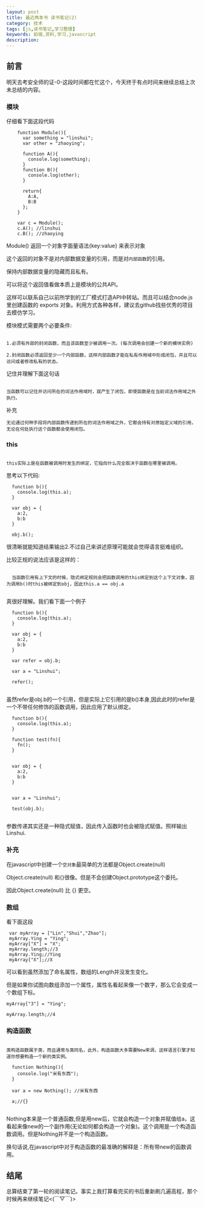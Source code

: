 ```yaml
---
layout: post
title: 最近两本书 读书笔记(2)
category: 技术
tags: [js,读书笔记,学习整理]
keywords: 前端,资料,学习,javascript
description: 
---
```


## 前言
明天去考安全师的证-0-这段时间都在忙这个，今天终于有点时间来继续总结上次未总结的内容。

### 模块

仔细看下面这段代码

```
	function Module(){
	  var something = "linshui";
	  var other = "zhaoying";
	  
	  function A(){
	    console.log(something);
	  }
	  function B(){
	  	console.log(other);
	  }
	  
	  return{
	  	A:A,
	  	B:B
	  };
	}

	var c = Module();
	c.A(); //linshui
	c.B(); //zhaoying

```

Module() 返回一个对象字面量语法{key:value} 来表示对象

这个返回的对象不是对内部数据变量的引用，而是对`内部函数`的引用。

保持内部数据变量的隐藏而且私有。

可以将这个返回值看做本质上是模块的公共API。

这样可以联系自己以前所学到的工厂模式打造API中转站。而且可以结合node.js里创建函数的 exports 对象。利用方式各种各样，建议去github找些优秀的项目去模仿学习。

模块模式需要两个必要条件:

```

1.必须有外部的封闭函数，而且该函数至少被调用一次。(每次调用会创建一个新的模块实例)

2.封闭函数必须返回至少一个内部函数，这样内部函数才能在私有作用域中形成闭包，并且可以访问或者修改私有的状态。

```

记住并理解下面这句话

```

当函数可以记住并访问所在的词法作用域时，就产生了闭包，即使函数是在当前词法作用域之外执行。

```

补充

```
无论通过何种手段将内部函数传递到所在的词法作用域之外，它都会持有对原始定义域的引用，无论在何处执行这个函数都会使用闭包。

```

### this

```

this实际上是在函数被调用时发生的绑定，它指向什么完全取决于函数在哪里被调用。

```

思考以下代码:

```
  function b(){
  	console.log(this.a);
  }

  var obj = {
  	a:2,
  	b:b
  }

  obj.b();
```

很清晰就能知道结果输出2.不过自己来讲述原理可能就会觉得语言挺难组织。

比较正规的说法应该是这样的：

```
  
  当函数引用有上下文的时候，隐式绑定规则会把函数调用的this绑定到这个上下文对象，因为调用b()时this被绑定到obj，因此this.a == obj.a
  
```

真很好理解。我们看下面一个例子

```
  function b(){
  	console.log(this.a);
  }

  var obj = {
  	a:2,
  	b:b
  }

  var refer = obj.b;

  var a = "Linshui";

  refer();
  
```

虽然refer是obj.b的一个引用，但是实际上它引用的是b()本身,因此此时的refer是一个不带任何修饰的函数调用，因此应用了默认绑定。


```
  function b(){
  	console.log(this.a);
  }

  function test(fn){
    fn();
  }
  
  
  var obj = {
  	a:2,
  	b:b
  }


  var a = "Linshui";

  test(obj.b);
  
```

参数传递其实还是一种隐式赋值，因此传入函数时也会被隐式赋值。照样输出Linshui.


### 补充

在javascript中创建一个`空对象`最简单的方法都是Object.create(null) 

Object.create(null) 和{}很像。但是不会创建Object.prototype这个委托。

因此Object.create(null)  比 {}  更空。

### 数组

看下面这段

```
 var myArray = ["Lin","Shui","Zhao"];
 myArray.Ying = "Ying";
 myArray["X"] = "X";
 myArray.length;//3
 myArray.Ying;//Ying
 myArray["X"];//X
```

可以看到虽然添加了命名属性，数组的Length并没发生变化。

但是如果你试图向数组添加一个属性，属性名看起来像一个数字，那么它会变成一个数组下标。

```
myArray["3"] = "Ying";

myArray.length;//4

```

### 构造函数

```

类构造函数属于类，而且通常与类同名，此外，构造函数大多需要New来调，这样语言引擎才知道你想要构造一个新的类实例。

```

```
  function Nothing(){
  	console.log("米有东西");
  }

  var a = new Nothing(); //米有东西
 
  a;//{}
  
```

Nothing本来是一个普通函数,但是用new后，它就会构造一个对象并赋值给a，这看起来像new的一个副作用(无论如何都会构造一个对象)。这个调用是一个构造函数调用。但是Nothing并不是一个构造函数。

换句话说,在javascript中对于构造函数的最准确的解释是：所有带new的函数调用。

## 结尾

总算结束了第一轮的阅读笔记。事实上我打算看完买的书后重新刷几遍高程，那个时候再来继续笔记<(￣▽￣)> 


